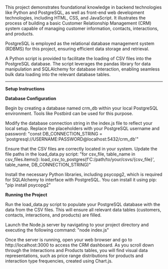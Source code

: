 This project demonstrates foundational knowledge in backend technologies like Python and PostgreSQL, as well as front-end web development technologies, including HTML, CSS, and JavaScript. It illustrates the process of building a basic Customer Relationship Management (CRM) system capable of managing customer information, contacts, interactions, and products.

PostgreSQL is employed as the relational database management system (RDBMS) for this project, ensuring efficient data storage and retrieval.

A Python script is provided to facilitate the loading of CSV files into the PostgreSQL database. The script leverages the pandas library for data manipulation and SQLAlchemy for database interaction, enabling seamless bulk data loading into the relevant database tables.

-------------------

**Setup Instructions**


**Database Configuration**

Begin by creating a database named crm_db within your local PostgreSQL environment. Tools like Postbird can be used for this purpose.

Modify the database connection string in the index.js file to reflect your local setup. Replace the placeholders with your PostgreSQL username and password:
"const DB_CONNECTION_STRING = 'postgresql://USERNAME:PASSWORD@localhost:5432/crm_db'"

Ensure that the CSV files are correctly located in your system. Update the file paths in the load_data.py script:
"for csv_file, table_name in csv_files.items():
    load_csv_to_postgres(f'C:/path/to/your/csvs/{csv_file}', table_name, DB_CONNECTION_STRING)"
    
Install the necessary Python libraries, including psycopg2, which is required for SQLAlchemy to interface with PostgreSQL. You can install it using pip:
"pip install psycopg2"


**Running the Project**

Run the load_data.py script to populate your PostgreSQL database with the data from the CSV files. This will ensure all relevant data tables (customers, contacts, interactions, and products) are filled.

Launch the Node.js server by navigating to your project directory and executing the following command:
"node index.js"

Once the server is running, open your web browser and go to http://localhost:3000 to access the CRM dashboard.
As you scroll down through the Interactions and Products tables, you will find visual data representations, such as price range distributions for products and interaction type frequencies, created using Chart.js.
